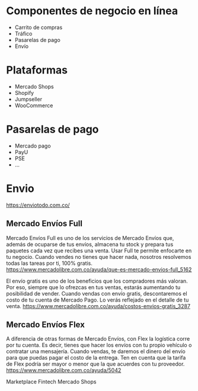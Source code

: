 
# Componentes de negocio en línea
* Carrito de compras
* Tráfico
* Pasarelas de pago
* Envío

# Plataformas
* Mercado Shops
* Shopify
* Jumpseller
* WooCommerce

# Pasarelas de pago
* Mercado pago
* PayU
* PSE
* ...

# Envio
https://enviotodo.com.co/

## Mercado Envíos Full
Mercado Envíos Full es uno de los servicios de Mercado Envíos que, además de ocuparse de tus envíos, almacena tu stock y prepara tus paquetes cada vez que recibes una venta. Usar Full te permite enfocarte en tu negocio. Cuando vendes no tienes que hacer nada, nosotros resolvemos todas las tareas por ti, 100% gratis. https://www.mercadolibre.com.co/ayuda/que-es-mercado-envios-full_5162

El envío gratis es uno de los beneficios que los compradores más valoran. Por eso, siempre que lo ofrezcas en tus ventas, estarás aumentando tu posibilidad de vender. Cuando vendas con envío gratis, descontaremos el costo de tu cuenta de Mercado Pago. Lo verás reflejado en el detalle de tu venta. https://www.mercadolibre.com.co/ayuda/costos-envios-gratis_3287

## Mercado Envíos Flex
A diferencia de otras formas de Mercado Envíos, con Flex la logística corre por tu cuenta. Es decir, tienes que hacer los envíos con tu propio vehículo o contratar una mensajería. Cuando vendas, te daremos el dinero del envío para que puedas pagar el costo de la entrega. Ten en cuenta que la tarifa de Flex podría ser mayor o menor que la que acuerdes con tu proveedor. https://www.mercadolibre.com.co/ayuda/5042

Marketplace
Fintech
Mercado Shops